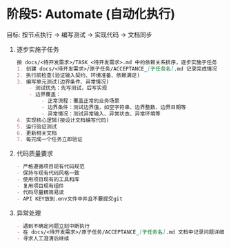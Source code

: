# 阶段5: Automate (自动化执行)

目标: 按节点执行 → 编写测试 → 实现代码 → 文档同步

1. 逐步实施子任务

    ```md
    按 docs/<待开发需求>/TASK_<待开发需求>.md 中的依赖关系排序，逐步实施子任务
    1. 创建 docs/<待开发需求>/原子任务/ACCEPTANCE_[子任务名].md 记录完成情况
    2. 执行前检查(验证输入契约、环境准备、依赖满足)
    3. 编写单元测试(边界条件、异常情况)
        - 测试优先：先写测试，后写实现
        - 边界覆盖：
            - 正常流程：覆盖正常的业务场景
            - 边界条件：测试边界值，如空字符串、边界整数、边界日期等
            - 异常情况：测试异常输入、异常状态、异常环境等
    4. 实现核心逻辑(按设计文档编写代码)
    5. 运行验证测试
    6. 更新相关文档
    7. 每完成一个任务立即验证
    ```

2. 代码质量要求

    ```md
    - 严格遵循项目现有代码规范
    - 保持与现有代码风格一致
    - 使用项目现有的工具和库
    - 复用项目现有组件
    - 代码尽量精简易读
    - API KEY放到.env文件中并且不要提交git
    ```

3. 异常处理

    ```md
    - 遇到不确定问题立刻中断执行
    - 在 docs/<待开发需求>/原子任务/ACCEPTANCE_[子任务名].md 文档中记录问题详细信息和位置
    - 寻求人工澄清后继续
    ```
